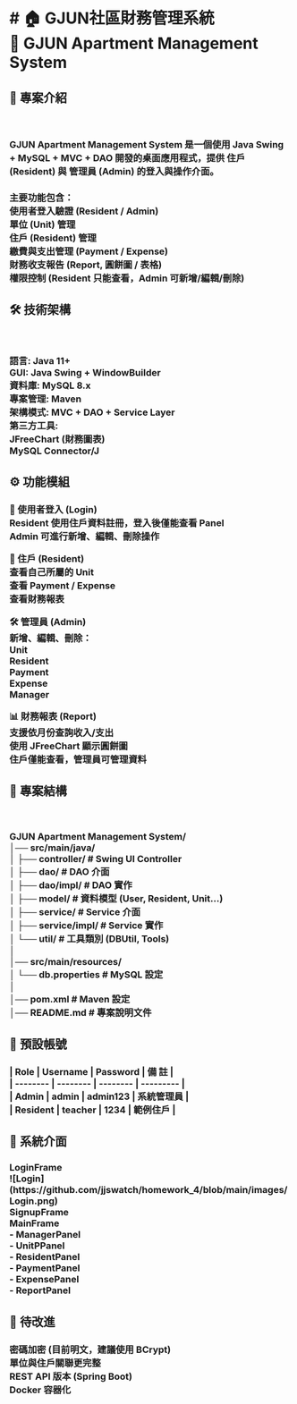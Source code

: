 <h1># 🏠 GJUN社區財務管理系統<br>
🏢 GJUN Apartment Management System</h1>


<h2>📌 專案介紹</h2><br>
<h3>GJUN Apartment Management System 是一個使用 Java Swing + MySQL + MVC + DAO 開發的桌面應用程式，提供 住戶 (Resident) 與 管理員 (Admin) 的登入與操作介面。<br>
<h3>主要功能包含：<br>
使用者登入驗證 (Resident / Admin)<br>
單位 (Unit) 管理<br>
住戶 (Resident) 管理<br>
繳費與支出管理 (Payment / Expense)<br>
財務收支報告 (Report, 圓餅圖 / 表格)<br>
權限控制 (Resident 只能查看，Admin 可新增/編輯/刪除)<br>


<h2>🛠 技術架構</h2><br>
<h3>語言: Java 11+<br>
GUI: Java Swing + WindowBuilder<br>
資料庫: MySQL 8.x<br>
專案管理: Maven<br>
架構模式: MVC + DAO + Service Layer<br>
第三方工具:<br>
JFreeChart (財務圖表)<br>
MySQL Connector/J<br>


<h2>⚙️ 功能模組</h2>
<h3>🔑 使用者登入 (Login)<br>
Resident 使用住戶資料註冊，登入後僅能查看 Panel<br>
Admin 可進行新增、編輯、刪除操作<br>

👤 住戶 (Resident)<br>
查看自己所屬的 Unit<br>
查看 Payment / Expense<br>
查看財務報表<br>

🛠 管理員 (Admin)<br>
新增、編輯、刪除：<br>
Unit<br>
Resident<br>
Payment<br>
Expense<br>
Manager<br>

📊 財務報表 (Report)<br>
支援依月份查詢收入/支出<br>
使用 JFreeChart 顯示圓餅圖<br>
住戶僅能查看，管理員可管理資料<br>


<h2>📂 專案結構</h2><br>
<h3>GJUN Apartment Management System/<br>
│── src/main/java/<br>
│   ├── controller/        # Swing UI Controller<br>
│   ├── dao/               # DAO 介面<br>
│   ├── dao/impl/          # DAO 實作<br>
│   ├── model/             # 資料模型 (User, Resident, Unit...)<br>
│   ├── service/           # Service 介面<br>
│   ├── service/impl/      # Service 實作<br>
│   └── util/              # 工具類別 (DBUtil, Tools)<br>
│   <br>
│── src/main/resources/<br>
│   └── db.properties      # MySQL 設定<br>
│<br>
│── pom.xml                # Maven 設定<br>
│── README.md              # 專案說明文件<br>


<h2>👥 預設帳號</h2>
<h3>| Role     | Username | Password |   備  註   |<br>
| -------- | -------- | -------- | --------- |<br>
| Admin    | admin    | admin123 | 系統管理員 |<br>
| Resident | teacher  | 1234     |  範例住戶  |<br>


<h2>📸 系統介面</h2>

<h3>LoginFrame<br>
![Login](https://github.com/jjswatch/homework_4/blob/main/images/Login.png)<br>
SignupFrame<br>
MainFrame<br>
- ManagerPanel<br>
- UnitPPanel<br>
- ResidentPanel<br>
- PaymentPanel<br>
- ExpensePanel<br>
- ReportPanel<br>


<h2>📝 待改進</h2>

<h3>密碼加密 (目前明文，建議使用 BCrypt)<br>
單位與住戶關聯更完整<br>
REST API 版本 (Spring Boot)<br>
Docker 容器化<br>
